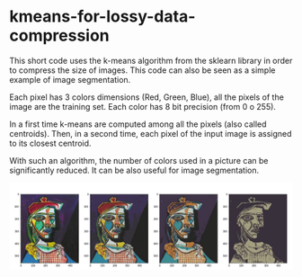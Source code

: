 # kmeans-for-lossy-data-compression
This short code uses the k-means algorithm from the sklearn library in order to compress the size of images. 
This code can also be seen as a simple example of image segmentation.

Each pixel has 3 colors dimensions (Red, Green, Blue), all the pixels of the image are the training set.
Each color has 8 bit precision (from 0 o 255). 

In a first time k-means are computed among all the pixels (also called centroids). Then, in a second time, each pixel of the input image is assigned to its closest centroid.

With such an algorithm, the number of colors used in a picture can be significantly reduced. It can be also useful for image segmentation.

![Example of pictures compression with different numbers of k-means (10, 5, 2)](picture_compression.jpg)
